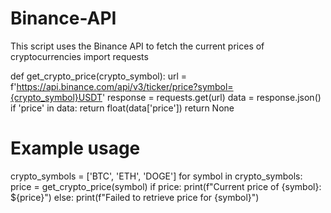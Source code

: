 # Binance-API
This script uses the Binance API to fetch the current prices of cryptocurrencies
import requests

def get_crypto_price(crypto_symbol):
    url = f'https://api.binance.com/api/v3/ticker/price?symbol={crypto_symbol}USDT'
    response = requests.get(url)
    data = response.json()
    if 'price' in data:
        return float(data['price'])
    return None

# Example usage
crypto_symbols = ['BTC', 'ETH', 'DOGE']
for symbol in crypto_symbols:
    price = get_crypto_price(symbol)
    if price:
        print(f"Current price of {symbol}: ${price}")
    else:
        print(f"Failed to retrieve price for {symbol}")
